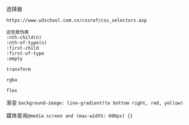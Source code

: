 选择器

```
https://www.w3school.com.cn/cssref/css_selectors.asp

这些是伪类
:nth-child(n)
:nth-of-type(n)
:first-child
:first-of-type
:empty

```

`transform`

`rgba`

`flex`

渐变 `background-image: line-gradient(to bottom right, red, yellow)`

媒体查询`@media screen and (max-width: 600px) {}`
